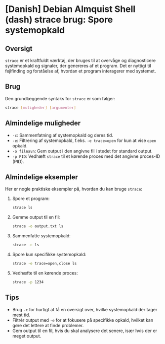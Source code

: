 # [Danish] Debian Almquist Shell (dash) strace brug: Spore systemopkald

## Oversigt
`strace` er et kraftfuldt værktøj, der bruges til at overvåge og diagnosticere systemopkald og signaler, der genereres af et program. Det er nyttigt til fejlfinding og forståelse af, hvordan et program interagerer med systemet.

## Brug
Den grundlæggende syntaks for `strace` er som følger:

```bash
strace [muligheder] [argumenter]
```

## Almindelige muligheder
- `-c`: Sammenfatning af systemopkald og deres tid.
- `-e`: Filtrering af systemopkald, f.eks. `-e trace=open` for kun at vise `open` opkald.
- `-o filnavn`: Gem output i den angivne fil i stedet for standard output.
- `-p PID`: Vedhæft `strace` til et kørende proces med det angivne proces-ID (PID).

## Almindelige eksempler
Her er nogle praktiske eksempler på, hvordan du kan bruge `strace`:

1. Spore et program:
   ```bash
   strace ls
   ```

2. Gemme output til en fil:
   ```bash
   strace -o output.txt ls
   ```

3. Sammenfatte systemopkald:
   ```bash
   strace -c ls
   ```

4. Spore kun specifikke systemopkald:
   ```bash
   strace -e trace=open,close ls
   ```

5. Vedhæfte til en kørende proces:
   ```bash
   strace -p 1234
   ```

## Tips
- Brug `-c` for hurtigt at få en oversigt over, hvilke systemopkald der tager mest tid.
- Filtrér output med `-e` for at fokusere på specifikke opkald, hvilket kan gøre det lettere at finde problemer.
- Gem output til en fil, hvis du skal analysere det senere, især hvis der er meget output.